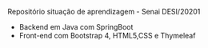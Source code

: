 Repositório situação de aprendizagem - Senai DESI/20201
* Backend em Java com SpringBoot
* Front-end com Bootstrap 4, HTML5,CSS e Thymeleaf
 
